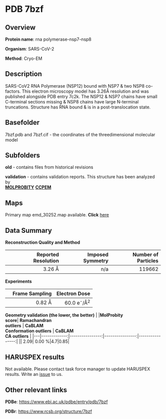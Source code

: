 # PDB 7bzf

## Overview

**Protein name**: rna polymerase-nsp7-nsp8

**Organism**: SARS-CoV-2

**Method**: Cryo-EM

## Description

SARS-CoV2 RNA Polymerase (NSP12) bound with NSP7 & two NSP8 co-factors. This electron microscopy model has 3.26Å resolution and was published alongside PDB entry 7c2k. The NSP12 & NSP7 chains have small C-terminal sections missing & NSP8 chains have large N-terminal truncations. Structure has RNA bound & is in a post-translocation state.

## Basefolder

7bzf.pdb and 7bzf.cif - the coordinates of the threedimensional molecular model

## Subfolders



**old** - contains files from historical revisions

**validation** - contains validation reports. This structure has been analyzed by <br>  [**MOLPROBITY**](https://github.com/thorn-lab/coronavirus_structural_task_force/tree/master/pdb/rna_polymerase-nsp7-nsp8/SARS-CoV-2/7bzf/validation/molprobity)   [**CCPEM**](https://github.com/thorn-lab/coronavirus_structural_task_force/tree/master/pdb/rna_polymerase-nsp7-nsp8/SARS-CoV-2/7bzf/validation/ccpem-validation) 



## Maps

Primary map emd_30252.map available. **Click** [here](http://ftp.wwpdb.org/pub/emdb/structures/EMD-30252/map/) 

## Data Summary
**Reconstruction Quality and Method**

|   | Reported Resolution | Imposed Symmetry | Number of Particles |
|---|-------------:|----------------:|--------------:|
|   |3.26 Å|n/a|119662|

**Experiments**

|   | Frame Sampling | Electron Dose |
|---|-------------:|----------------:|
|   |0.82 Å|60.0 e<sup>-</sup>/Å<sup>2</sup>|

**Geometry validation (the lower, the better)**
|   |**MolProbity<br>score**| **Ramachandran<br>outliers** | **CaBLAM<br>Conformation outliers** | **CaBLAM<br>CA outliers** |
|---|-------------:|----------------:|----------------:|----------------:|
||  2.09|  0.00 %|4.7|0.85|

## HARUSPEX results

Not available. Please contact task force manager to update HARUSPEX results. Write an [issue](https://github.com/thorn-lab/coronavirus_structural_task_force/issues) to us.

## Other relevant links 
**PDBe**:  https://www.ebi.ac.uk/pdbe/entry/pdb/7bzf
 
**PDBr**: https://www.rcsb.org/structure/7bzf 
